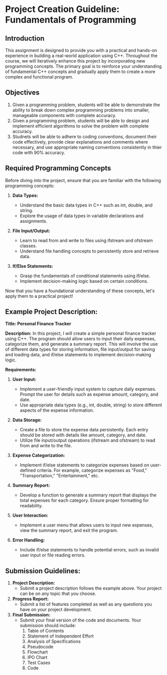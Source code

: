 # Project Creation Guideline: Fundamentals of Programming

## Introduction
This assignment is designed to provide you with a practical and hands-on experience in building a real-world application using C++. Throughout the course, we will iteratively enhance this project by incorporating new programming concepts. The primary goal is to reinforce your understanding of fundamental C++ concepts and gradually apply them to create a more complex and functional program.

## Objectives
1. Given a programming problem, students will be able to demonstrate the ability to break down complex programming problems into smaller, manageable components with complete accuracy.
2. Given a programming problem, students will be able to design and implement efficient algorithms to solve the problem with complete accuracy.
3. Studnets will be able to adhere to coding conventions, document their code effectively, provide clear explanations and comments where necessary, and use appropriate naming conventions consistently in thier code with 90% accuracy.

## Required Programming Concepts
Before diving into the project, ensure that you are familiar with the following programming concepts:

1. **Data Types:**
   - Understand the basic data types in C++ such as int, double, and string.
   - Explore the usage of data types in variable declarations and assignments.

2. **File Input/Output:**
   - Learn to read from and write to files using ifstream and ofstream classes.
   - Understand file handling concepts to persistently store and retrieve data.

3. **If/Else Statements:**
   - Grasp the fundamentals of conditional statements using if/else.
   - Implement decision-making logic based on certain conditions.

Now that you have a foundational understanding of these concepts, let's apply them to a practical project!



## Example Project Description:

**Title: Personal Finance Tracker**

**Description:**
In this project, I will create a simple personal finance tracker using C++. The program should allow users to input their daily expenses, categorize them, and generate a summary report. This will involve the use of different data types for storing information, file input/output for saving and loading data, and if/else statements to implement decision-making logic.


**Requirements:**

1. **User Input:**
   - Implement a user-friendly input system to capture daily expenses. Prompt the user for details such as expense amount, category, and date.
   - Use appropriate data types (e.g., int, double, string) to store different aspects of the expense information.

2. **Data Storage:**
   - Create a file to store the expense data persistently. Each entry should be stored with details like amount, category, and date.
   - Utilize file input/output operations (ifstream and ofstream) to read from and write to the file.

3. **Expense Categorization:**
   - Implement if/else statements to categorize expenses based on user-defined criteria. For example, categorize expenses as "Food," "Transportation," "Entertainment," etc.

4. **Summary Report:**
   - Develop a function to generate a summary report that displays the total expenses for each category. Ensure proper formatting for readability.

5. **User Interaction:**
   - Implement a user menu that allows users to input new expenses, view the summary report, and exit the program.

6. **Error Handling:**
   - Include if/else statements to handle potential errors, such as invalid user input or file reading errors.

## Submission Guidelines:

1. **Project Description:**
    - Submit a project description follows the example above. Your project can be on any topic that you choose. 
2. **Progress Report:**
    - Submit a list of features completed as well as any questions you have on your project development.
3. **Final Submission:**
    - Submit your final version of the code and documents. Your submission should include:
        1. Table of Contents
        2. Statement of Independent Effort
        3. Analysis of Specifications
        4. Pseudocode
        5. Flowchart
        7. IPO Chart
        8. Test Cases
        9. Code
